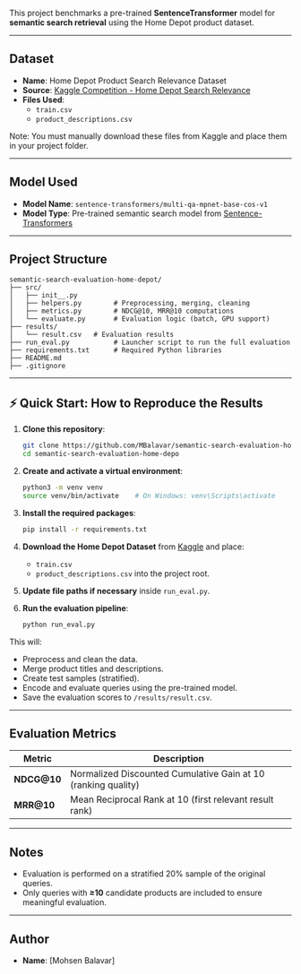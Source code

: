 
This project benchmarks a pre-trained **SentenceTransformer** model for **semantic search retrieval** using the Home Depot product dataset.

---

##  Dataset

- **Name**: Home Depot Product Search Relevance Dataset
- **Source**: [Kaggle Competition - Home Depot Search Relevance](https://www.kaggle.com/c/home-depot-product-search-relevance)
- **Files Used**:
  - `train.csv` 
  - `product_descriptions.csv` 

Note: You must manually download these files from Kaggle and place them in your project folder.

---

##  Model Used

- **Model Name**: `sentence-transformers/multi-qa-mpnet-base-cos-v1`
- **Model Type**: Pre-trained semantic search model from [Sentence-Transformers](https://www.sbert.net/)

---

##  Project Structure

```
semantic-search-evaluation-home-depot/
├── src/
│   ├── init__.py
│   ├── helpers.py        # Preprocessing, merging, cleaning
│   ├── metrics.py        # NDCG@10, MRR@10 computations
│   └── evaluate.py       # Evaluation logic (batch, GPU support)
├── results/
│   └── result.csv   # Evaluation results
├── run_eval.py           # Launcher script to run the full evaluation
├── requirements.txt      # Required Python libraries
├── README.md
├── .gitignore
```
---

## ⚡ Quick Start: How to Reproduce the Results

1. **Clone this repository**:
    ```bash
    git clone https://github.com/MBalavar/semantic-search-evaluation-home-depo.git
    cd semantic-search-evaluation-home-depo
    ```

2. **Create and activate a virtual environment**:
    ```bash
    python3 -m venv venv
    source venv/bin/activate    # On Windows: venv\Scripts\activate
    ```

3. **Install the required packages**:
    ```bash
    pip install -r requirements.txt
    ```

4. **Download the Home Depot Dataset** from [Kaggle](https://www.kaggle.com/c/home-depot-product-search-relevance/data) and place:
    - `train.csv`
    - `product_descriptions.csv`
    into the project root.

5. **Update file paths if necessary** inside `run_eval.py`.

6. **Run the evaluation pipeline**:
    ```bash
    python run_eval.py
    ```

 This will:
- Preprocess and clean the data.
- Merge product titles and descriptions.
- Create test samples (stratified).
- Encode and evaluate queries using the pre-trained model.
- Save the evaluation scores to `/results/result.csv`.

---

##  Evaluation Metrics

| Metric | Description |
|--------|-------------|
| **NDCG@10** | Normalized Discounted Cumulative Gain at 10 (ranking quality) |
| **MRR@10**  | Mean Reciprocal Rank at 10 (first relevant result rank) |

---

##  Notes

- Evaluation is performed on a stratified 20% sample of the original queries.
- Only queries with **≥10** candidate products are included to ensure meaningful evaluation.

---

##  Author

- **Name**: [Mohsen Balavar]
